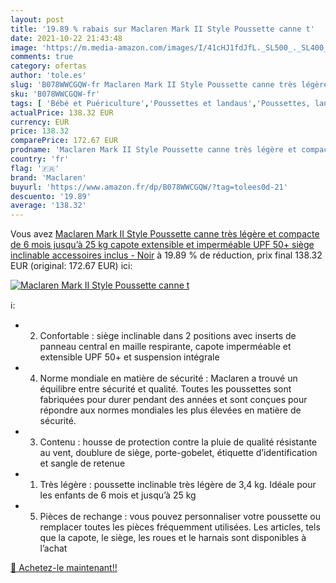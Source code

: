 ```yaml
---
layout: post
title: '19.89 % rabais sur Maclaren Mark II Style Poussette canne t'
date: 2021-10-22 21:43:48
image: 'https://m.media-amazon.com/images/I/41cHJ1fdJfL._SL500_._SL400_.jpg'
comments: true
category: ofertas
author: 'tole.es'
slug: 'B078WWCGQW-fr Maclaren Mark II Style Poussette canne très légère et...'
sku: 'B078WWCGQW-fr'
tags: [ 'Bébé et Puériculture','Poussettes et landaus','Poussettes, landaus et accessoires','maclaren', ]
actualPrice: 138.32 EUR
currency: EUR
price: 138.32
comparePrice: 172.67 EUR
prodname: 'Maclaren Mark II Style Poussette canne très légère et compacte  de 6 mois jusqu’à 25 kg  capote extensible et imperméable UPF 50+  siège inclinable  accessoires inclus - Noir'
country: 'fr'
flag: '🇫🇷'
brand: 'Maclaren'
buyurl: 'https://www.amazon.fr/dp/B078WWCGQW/?tag=tolees0d-21'
descuento: '19.89'
average: '138.32'
---
```


Vous avez [Maclaren Mark II Style Poussette canne très légère et compacte  de 6 mois jusqu’à 25 kg  capote extensible et imperméable UPF 50+  siège inclinable  accessoires inclus - Noir](https://www.amazon.fr/dp/B078WWCGQW/?tag=tolees0d-21)  à  19.89 % de réduction, prix final  138.32 EUR (original: 172.67 EUR) ici:

[![Maclaren Mark II Style Poussette canne t](https://m.media-amazon.com/images/I/41cHJ1fdJfL._SL500_._SL400_.jpg)](https://www.amazon.fr/dp/B078WWCGQW/?tag=tolees0d-21)

ℹ️:

- 2. Confortable : siège inclinable dans 2 positions avec inserts de panneau central en maille respirante, capote imperméable et extensible UPF 50+ et suspension intégrale
- 4. Norme mondiale en matière de sécurité : Maclaren a trouvé un équilibre entre sécurité et qualité. Toutes les poussettes sont fabriquées pour durer pendant des années et sont conçues pour répondre aux normes mondiales les plus élevées en matière de sécurité.
- 3. Contenu : housse de protection contre la pluie de qualité résistante au vent, doublure de siège, porte-gobelet, étiquette d’identification et sangle de retenue
- 1. Très légère : poussette inclinable très légère de 3,4 kg. Idéale pour les enfants de 6 mois et jusqu’à 25 kg
- 5. Pièces de rechange : vous pouvez personnaliser votre poussette ou remplacer toutes les pièces fréquemment utilisées. Les articles, tels que la capote, le siège, les roues et le harnais sont disponibles à l’achat

[🛒 Achetez-le maintenant!!](https://www.amazon.fr/dp/B078WWCGQW/?tag=tolees0d-21)
